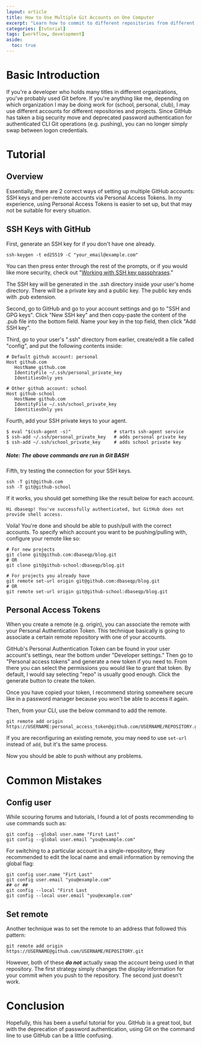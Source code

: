 ```yaml
---
layout: article
title: How to Use Multiple Git Accounts on One Computer
excerpt: "Learn how to commit to different repositories from different accounts after GitHub has deprecated password authentication for authenticated Git operations. Very useful if you are working on different projects for different organizations such as personal GitHub and a school GitHub."
categories: [tutorial]
tags: [workflow, development]
aside:
  toc: true
---
```


# Basic Introduction 
If you're a developer who holds many titles in different organizations, you've probably used Git before. If you're anything like me, depending on which organization I may be doing work for (school, personal, club), I may use different accounts for different repositories and projects. Since GitHub has taken a big security move and deprecated password authentication for authenticated CLI Git operations (e.g. pushing), you can no longer simply swap between logon credentials.

# Tutorial
## Overview
Essentially, there are 2 correct ways of setting up multiple GitHub accounts: SSH keys and per-remote accounts via Personal Access Tokens. In my experience, using Personal Access Tokens is easier to set up, but that may not be suitable for every situation.

## SSH Keys with GitHub
First, generate an SSH key for if you don't have one already.
```
ssh-keygen -t ed25519 -C "your_email@example.com"
```
You can then press enter through the rest of the prompts, or if you would like more security, check out "[Working with SSH key passphrases](https://docs.github.com/en/authentication/connecting-to-github-with-ssh/working-with-ssh-key-passphrases)."

The SSH key will be generated in the .ssh directory inside your user's home directory. There will be a private key and a public key. The public key ends with .pub extension. 

Second, go to GitHub and go to your account settings and go to "SSH and GPG keys". Click "New SSH key" and then copy-paste the content of the .pub file into the bottom field. Name your key in the top field, then click "Add SSH key".

Third, go to your user's ".ssh" directory from earlier, create/edit a file called "config", and put the following contents inside:
```
# Default github account: personal
Host github.com
   HostName github.com
   IdentityFile ~/.ssh/personal_private_key
   IdentitiesOnly yes
   
# Other github account: school
Host github-school
   HostName github.com
   IdentityFile ~/.ssh/school_private_key
   IdentitiesOnly yes
```
Fourth, add your SSH private keys to your agent.
```
$ eval "$(ssh-agent -s)"                # starts ssh-agent service
$ ssh-add ~/.ssh/personal_private_key   # adds personal private key
$ ssh-add ~/.ssh/school_private_key     # adds school private key
```
##### Note: The above commands are run in Git BASH

Fifth, try testing the connection for your SSH keys.
```
ssh -T git@github.com
ssh -T git@github-school
```
If it works, you should get something like the result below for each account.
```
Hi dbaseqp! You've successfully authenticated, but GitHub does not provide shell access.
```
Voila! You're done and should be able to push/pull with the correct accounts. To specify which account you want to be pushing/pulling with, configure your remote like so:
```
# For new projects
git clone git@github.com:dbaseqp/blog.git
# OR
git clone git@github-school:dbaseqp/blog.git

# For projects you already have
git remote set-url origin git@github.com:dbaseqp/blog.git
# OR
git remote set-url origin git@github-school:dbaseqp/blog.git
```

## Personal Access Tokens
When you create a remote (e.g. origin), you can associate the remote with your Personal Authentication Token. This technique basically is going to associate a certain remote repository with one of your accounts. 

GitHub's Personal Authentication Token can be found in your user account's settings, near the bottom under "Developer settings." Then go to "Personal access tokens" and generate a new token if you need to. From there you can select the permissions you would like to grant that token. By default, I would say selecting "repo" is usually good enough. Click the generate button to create the token.

Once you have copied your token, I recommend storing somewhere secure like in a password manager because you won't be able to access it again. 

Then, from your CLI, use the below command to add the remote.
```
git remote add origin https://USERNAME:personal_access_token@github.com/USERNAME/REPOSITORY.git
```
If you are reconfiguring an existing remote, you may need to use `set-url` instead of `add`, but it's the same process.

Now you should be able to push without any problems.

# Common Mistakes
## Config user
While scouring forums and tutorials, I found a lot of posts recommending to use commands such as:
```
git config --global user.name "First Last"
git config --global user.email "you@example.com"
```
For switching to a particular account in a single-repository, they recommended to edit the local name and email information by removing the global flag:
```
git config user.name "Firt Last"
git config user.email "you@example.com"
## or ##
git config --local "First Last
git config --local user.email "you@example.com"
```
## Set remote
Another technique was to set the remote to an address that followed this pattern:
```
git remote add origin https://USERNAME@github.com/USERNAME/REPOSITORY.git
```

However, both of these  ***do not*** actually swap the account being used in that repository. The first strategy simply changes the display information for your commit when you push to the repository. The second just doesn't work.

# Conclusion
Hopefully, this has been a useful tutorial for you. GitHub is a great tool, but with the deprecation of password authentication, using Git on the command line to use GitHub can be a little confusing.